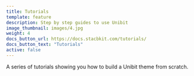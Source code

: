 ```yaml
---
title: Tutorials
template: feature
description: Step by step guides to use Unibit
image_thumbnail: images/4.jpg
weight: 4
docs_button_url: https://docs.stacbkit.com/tutorials/
docs_button_text: "Tutorials"
active: false
---
```


A series of tutorials showing you how to build a Unibit theme from scratch.
